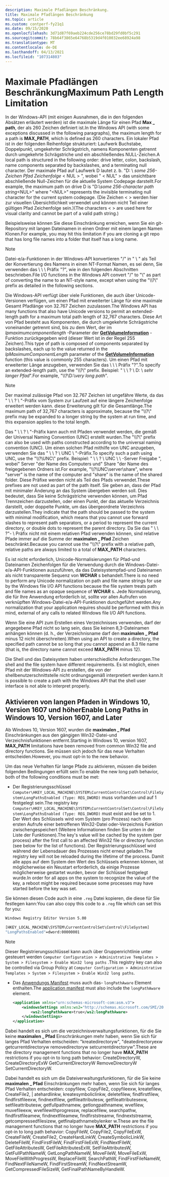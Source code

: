 ```yaml
---
description: Maximale Pfadlängen Beschränkung.
title: Maximale Pfadlängen Beschränkung
ms.topic: article
ms.custom: contperf-fy21q1
ms.date: 09/15/2020
ms.openlocfilehash: 3d71d87f69aeb224cde256ce78bd29fd0bf5c291
ms.sourcegitcommit: 78b64f3865e64768b5319d4f010032ee68924a98
ms.translationtype: MT
ms.contentlocale: de-DE
ms.lasthandoff: 04/13/2021
ms.locfileid: "107314803"
---
```

# <a name="maximum-path-length-limitation"></a><span data-ttu-id="a593d-103">Maximale Pfadlängen Beschränkung</span><span class="sxs-lookup"><span data-stu-id="a593d-103">Maximum Path Length Limitation</span></span>

<span data-ttu-id="a593d-104">In der Windows-API (mit einigen Ausnahmen, die in den folgenden Absätzen erläutert werden) ist die maximale Länge für einen Pfad **Max \_ path**, der als 260 Zeichen definiert ist.</span><span class="sxs-lookup"><span data-stu-id="a593d-104">In the Windows API (with some exceptions discussed in the following paragraphs), the maximum length for a path is **MAX\_PATH**, which is defined as 260 characters.</span></span> <span data-ttu-id="a593d-105">Ein lokaler Pfad ist in der folgenden Reihenfolge strukturiert: Laufwerk Buchstabe, Doppelpunkt, umgekehrter Schrägstrich, namens Komponenten getrennt durch umgekehrte Schrägstriche und ein abschließendes NULL-Zeichen.</span><span class="sxs-lookup"><span data-stu-id="a593d-105">A local path is structured in the following order: drive letter, colon, backslash, name components separated by backslashes, and a terminating null character.</span></span> <span data-ttu-id="a593d-106">Der maximale Pfad auf Laufwerk D lautet z. b. "D: \\ *some 256-Zeichen Pfad Zeichenfolge* &lt; NUL &gt; ", wobei " &lt; NUL" &gt; das unsichtbare abschließende Null-Zeichen für die aktuelle System Codepage darstellt.</span><span class="sxs-lookup"><span data-stu-id="a593d-106">For example, the maximum path on drive D is "D:\\*some 256-character path string*&lt;NUL&gt;" where "&lt;NUL&gt;" represents the invisible terminating null character for the current system codepage.</span></span> <span data-ttu-id="a593d-107">(Die Zeichen < > werden hier zur visuellen Übersichtlichkeit verwendet und können nicht Teil einer gültigen Pfad Zeichenfolge sein.)</span><span class="sxs-lookup"><span data-stu-id="a593d-107">(The characters < > are used here for visual clarity and cannot be part of a valid path string.)</span></span>

<span data-ttu-id="a593d-108">Beispielsweise können Sie diese Einschränkung erreichen, wenn Sie ein git-Repository mit langen Dateinamen in einen Ordner mit einem langen Namen Klonen.</span><span class="sxs-lookup"><span data-stu-id="a593d-108">For example, you may hit this limitation if you are cloning a git repo that has long file names into a folder that itself has a long name.</span></span>


> [!Note]  
> <span data-ttu-id="a593d-109">Datei-e/a-Funktionen in der Windows-API konvertieren "/" in " \\ " als Teil der Konvertierung des Namens in einen NT-Format Namen, es sei denn, Sie verwenden das \\ \\ \\ Präfix "?", wie in den folgenden Abschnitten beschrieben.</span><span class="sxs-lookup"><span data-stu-id="a593d-109">File I/O functions in the Windows API convert "/" to "\\" as part of converting the name to an NT-style name, except when using the "\\\\?\\" prefix as detailed in the following sections.</span></span>

<span data-ttu-id="a593d-110">Die Windows-API verfügt über viele Funktionen, die auch über Unicode-Versionen verfügen, um einen Pfad mit erweiterter Länge für eine maximale Gesamt Pfadlänge von 32.767 Zeichen zuzulassen.</span><span class="sxs-lookup"><span data-stu-id="a593d-110">The Windows API has many functions that also have Unicode versions to permit an extended-length path for a maximum total path length of 32,767 characters.</span></span> <span data-ttu-id="a593d-111">Diese Art von Pfad besteht aus Komponenten, die durch umgekehrte Schrägstriche voneinander getrennt sind, bis zu dem Wert, der im *lpmaximumcomponentlength* -Parameter der [**GetVolumeInformation**](/windows/desktop/api/FileAPI/nf-fileapi-getvolumeinformationa) -Funktion zurückgegeben wird (dieser Wert ist in der Regel 255 Zeichen).</span><span class="sxs-lookup"><span data-stu-id="a593d-111">This type of path is composed of components separated by backslashes, each up to the value returned in the *lpMaximumComponentLength* parameter of the [**GetVolumeInformation**](/windows/desktop/api/FileAPI/nf-fileapi-getvolumeinformationa) function (this value is commonly 255 characters).</span></span> <span data-ttu-id="a593d-112">Um einen Pfad mit erweiterter Länge anzugeben, verwenden Sie das \\ \\ \\ Präfix "?".</span><span class="sxs-lookup"><span data-stu-id="a593d-112">To specify an extended-length path, use the "\\\\?\\" prefix.</span></span> <span data-ttu-id="a593d-113">Beispiel: " \\ \\ ? \\ D: \\ *sehr langer Pfad*".</span><span class="sxs-lookup"><span data-stu-id="a593d-113">For example, "\\\\?\\D:\\*very long path*".</span></span>

> [!Note]  
> <span data-ttu-id="a593d-114">Der maximal zulässige Pfad von 32.767 Zeichen ist ungefähre Werte, da das " \\ \\ ? \\ "-Präfix vom System zur Laufzeit auf eine längere Zeichenfolge erweitert werden kann. diese Erweiterung gilt für die Gesamtlänge.</span><span class="sxs-lookup"><span data-stu-id="a593d-114">The maximum path of 32,767 characters is approximate, because the "\\\\?\\" prefix may be expanded to a longer string by the system at run time, and this expansion applies to the total length.</span></span>

<span data-ttu-id="a593d-115">Das " \\ \\ ? \\ "-Präfix kann auch mit Pfaden verwendet werden, die gemäß der Universal Naming Convention (UNC) erstellt wurden.</span><span class="sxs-lookup"><span data-stu-id="a593d-115">The "\\\\?\\" prefix can also be used with paths constructed according to the universal naming convention (UNC).</span></span> <span data-ttu-id="a593d-116">Um einen solchen Pfad mithilfe von UNC anzugeben, verwenden Sie das " \\ \\ ? \\ UNC \\ "-Präfix.</span><span class="sxs-lookup"><span data-stu-id="a593d-116">To specify such a path using UNC, use the "\\\\?\\UNC\\" prefix.</span></span> <span data-ttu-id="a593d-117">Beispiel: " \\ \\ ? \\ UNC \\ \\ -Server Freigabe ", wobei" Server "der Name des Computers und" Share "der Name des freigegebenen Ordners ist.</span><span class="sxs-lookup"><span data-stu-id="a593d-117">For example, "\\\\?\\UNC\\server\\share", where "server" is the name of the computer and "share" is the name of the shared folder.</span></span> <span data-ttu-id="a593d-118">Diese Präfixe werden nicht als Teil des Pfads verwendet.</span><span class="sxs-lookup"><span data-stu-id="a593d-118">These prefixes are not used as part of the path itself.</span></span> <span data-ttu-id="a593d-119">Sie geben an, dass der Pfad mit minimaler Änderung an das System übergeben werden soll. Dies bedeutet, dass Sie keine Schrägstriche verwenden können, um Pfad Trennzeichen darzustellen, oder einen Punkt, der das aktuelle Verzeichnis darstellt, oder doppelte Punkte, um das übergeordnete Verzeichnis darzustellen.</span><span class="sxs-lookup"><span data-stu-id="a593d-119">They indicate that the path should be passed to the system with minimal modification, which means that you cannot use forward slashes to represent path separators, or a period to represent the current directory, or double dots to represent the parent directory.</span></span> <span data-ttu-id="a593d-120">Da Sie das " \\ \\ ?"- \\ Präfix nicht mit einem relativen Pfad verwenden können, sind relative Pfade immer auf die Summe der **maximalen \_ Pfad** Zeichen beschränkt.</span><span class="sxs-lookup"><span data-stu-id="a593d-120">Because you cannot use the "\\\\?\\" prefix with a relative path, relative paths are always limited to a total of **MAX\_PATH** characters.</span></span>

<span data-ttu-id="a593d-121">Es ist nicht erforderlich, Unicode-Normalisierungen für Pfad-und Dateinamen Zeichenfolgen für die Verwendung durch die Windows-Datei-e/a-API-Funktionen auszuführen, da das Dateisystempfad-und Dateinamen als nicht transparente Sequenz von **WCHAR** s behandelt.</span><span class="sxs-lookup"><span data-stu-id="a593d-121">There is no need to perform any Unicode normalization on path and file name strings for use by the Windows file I/O API functions because the file system treats path and file names as an opaque sequence of **WCHAR** s.</span></span> <span data-ttu-id="a593d-122">Jede Normalisierung, die für Ihre Anwendung erforderlich ist, sollte vor allen Aufrufen von verknüpften Windows-Datei-e/a-API-Funktionen durchgeführt werden.</span><span class="sxs-lookup"><span data-stu-id="a593d-122">Any normalization that your application requires should be performed with this in mind, external of any calls to related Windows file I/O API functions.</span></span>

<span data-ttu-id="a593d-123">Wenn Sie eine API zum Erstellen eines Verzeichnisses verwenden, darf der angegebene Pfad nicht so lang sein, dass Sie keinen 8,3-Dateinamen anhängen können (d. h., der Verzeichnisname darf den **maximalen \_ Pfad** minus 12 nicht überschreiten).</span><span class="sxs-lookup"><span data-stu-id="a593d-123">When using an API to create a directory, the specified path cannot be so long that you cannot append an 8.3 file name (that is, the directory name cannot exceed **MAX\_PATH** minus 12).</span></span>

<span data-ttu-id="a593d-124">Die Shell und das Dateisystem haben unterschiedliche Anforderungen.</span><span class="sxs-lookup"><span data-stu-id="a593d-124">The shell and the file system have different requirements.</span></span> <span data-ttu-id="a593d-125">Es ist möglich, einen Pfad mit der Windows-API zu erstellen, die von der shellbenutzerschnittstelle nicht ordnungsgemäß interpretiert werden kann.</span><span class="sxs-lookup"><span data-stu-id="a593d-125">It is possible to create a path with the Windows API that the shell user interface is not able to interpret properly.</span></span>

## <a name="enable-long-paths-in-windows-10-version-1607-and-later"></a><span data-ttu-id="a593d-126">Aktivieren von langen Pfaden in Windows 10, Version 1607 und höher</span><span class="sxs-lookup"><span data-stu-id="a593d-126">Enable Long Paths in Windows 10, Version 1607, and Later</span></span>

<span data-ttu-id="a593d-127">Ab Windows 10, Version 1607, wurden die **maximalen \_ Pfad** Einschränkungen aus den gängigen Win32-Datei-und Verzeichnisfunktionen entfernt.</span><span class="sxs-lookup"><span data-stu-id="a593d-127">Starting in Windows 10, version 1607, **MAX\_PATH** limitations have been removed from common Win32 file and directory functions.</span></span> <span data-ttu-id="a593d-128">Sie müssen sich jedoch für das neue Verhalten entscheiden.</span><span class="sxs-lookup"><span data-stu-id="a593d-128">However, you must opt-in to the new behavior.</span></span>

<span data-ttu-id="a593d-129">Um das neue Verhalten für lange Pfade zu aktivieren, müssen die beiden folgenden Bedingungen erfüllt sein:</span><span class="sxs-lookup"><span data-stu-id="a593d-129">To enable the new long path behavior, both of the following conditions must be met:</span></span>

* <span data-ttu-id="a593d-130">Der Registrierungsschlüssel `Computer\HKEY_LOCAL_MACHINE\SYSTEM\CurrentControlSet\Control\FileSystem\LongPathsEnabled (Type: REG_DWORD)` muss vorhanden und auf 1 festgelegt sein.</span><span class="sxs-lookup"><span data-stu-id="a593d-130">The registry key `Computer\HKEY_LOCAL_MACHINE\SYSTEM\CurrentControlSet\Control\FileSystem\LongPathsEnabled (Type: REG_DWORD)` must exist and be set to 1.</span></span> <span data-ttu-id="a593d-131">Der Wert des Schlüssels wird vom System (pro Prozess) nach dem ersten Aufrufe einer betroffenen Win32-Datei oder-Verzeichnis Funktion zwischengespeichert (Weitere Informationen finden Sie unten in der Liste der Funktionen).</span><span class="sxs-lookup"><span data-stu-id="a593d-131">The key's value will be cached by the system (per process) after the first call to an affected Win32 file or directory function (see below for the list of functions).</span></span> <span data-ttu-id="a593d-132">Der Registrierungsschlüssel wird während der Lebensdauer des Prozesses nicht erneut geladen.</span><span class="sxs-lookup"><span data-stu-id="a593d-132">The registry key will not be reloaded during the lifetime of the process.</span></span> <span data-ttu-id="a593d-133">Damit alle apps auf dem System den Wert des Schlüssels erkennen können, ist möglicherweise ein Neustart erforderlich, da einige Prozesse möglicherweise gestartet wurden, bevor der Schlüssel festgelegt wurde.</span><span class="sxs-lookup"><span data-stu-id="a593d-133">In order for all apps on the system to recognize the value of the key, a reboot might be required because some processes may have started before the key was set.</span></span>

<span data-ttu-id="a593d-134">Sie können diesen Code auch in eine `.reg` Datei kopieren, die diese für Sie festlegen kann:</span><span class="sxs-lookup"><span data-stu-id="a593d-134">You can also copy this code to a `.reg` file which can set this for you:</span></span>
```cmd
Windows Registry Editor Version 5.00

[HKEY_LOCAL_MACHINE\SYSTEM\CurrentControlSet\Control\FileSystem]
"LongPathsEnabled"=dword:00000001

```

> [!NOTE]  
> <span data-ttu-id="a593d-135">Dieser Registrierungsschlüssel kann auch über Gruppenrichtlinie unter gesteuert werden `Computer Configuration > Administrative Templates > System > Filesystem > Enable Win32 long paths` .</span><span class="sxs-lookup"><span data-stu-id="a593d-135">This registry key can also be controlled via Group Policy at `Computer Configuration > Administrative Templates > System > Filesystem > Enable Win32 long paths`.</span></span>

* <span data-ttu-id="a593d-136">Das [Anwendungs Manifest](../sbscs/application-manifests.md) muss auch das- `longPathAware` Element enthalten.</span><span class="sxs-lookup"><span data-stu-id="a593d-136">The [application manifest](../sbscs/application-manifests.md) must also include the `longPathAware` element.</span></span>

    ```XML
    <application xmlns="urn:schemas-microsoft-com:asm.v3">
        <windowsSettings xmlns:ws2="http://schemas.microsoft.com/SMI/2016/WindowsSettings">
            <ws2:longPathAware>true</ws2:longPathAware>
        </windowsSettings>
    </application>
    ```

<span data-ttu-id="a593d-137">Dabei handelt es sich um die verzeichnisverwaltungsfunktionen, für die Sie keine **maximalen \_ Pfad** Einschränkungen mehr haben, wenn Sie sich für langes Pfad Verhalten entscheiden: "kreatedirectoryw", "deatedirectoryexw getcurrentdirectoryw removedirectoryw setcurrentdirectoryw".</span><span class="sxs-lookup"><span data-stu-id="a593d-137">These are the directory management functions that no longer have **MAX\_PATH** restrictions if you opt-in to long path behavior: CreateDirectoryW, CreateDirectoryExW GetCurrentDirectoryW RemoveDirectoryW SetCurrentDirectoryW.</span></span>

<span data-ttu-id="a593d-138">Dabei handelt es sich um die Dateiverwaltungsfunktionen, für die Sie keine **maximalen \_ Pfad** Einschränkungen mehr haben, wenn Sie sich für langes Pfad Verhalten entscheiden: copyfilew, CopyFile2, copyfileexw, kreatefilew, CreateFile2, | atehardlinkw, kreatesymboliclinkw, deletefilew, findfirstfilew, findfirstfileexw, findnextfilew, getfileattributesw, getfileattributesexw, setfileattributesw, getfullpathnamew, getlongpathnamew, wvefilew, muvefileexw, wvefilewithprogressw, replacefilew, searchpathw, findfirstfileamew, findnextfileamew, findfirststreamw, findnextstreamw, getcompressedfilesizew, getfinalpathnamebylenker w.</span><span class="sxs-lookup"><span data-stu-id="a593d-138">These are the file management functions that no longer have **MAX\_PATH** restrictions if you opt-in to long path behavior: CopyFileW, CopyFile2, CopyFileExW, CreateFileW, CreateFile2, CreateHardLinkW, CreateSymbolicLinkW, DeleteFileW, FindFirstFileW, FindFirstFileExW, FindNextFileW, GetFileAttributesW, GetFileAttributesExW, SetFileAttributesW, GetFullPathNameW, GetLongPathNameW, MoveFileW, MoveFileExW, MoveFileWithProgressW, ReplaceFileW, SearchPathW, FindFirstFileNameW, FindNextFileNameW, FindFirstStreamW, FindNextStreamW, GetCompressedFileSizeW, GetFinalPathNameByHandleW.</span></span>
